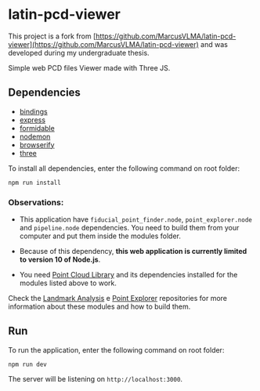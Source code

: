 # latin-pcd-viewer

This project is a fork from [https://github.com/MarcusVLMA/latin-pcd-viewer](https://github.com/MarcusVLMA/latin-pcd-viewer) and was developed during my undergraduate thesis.

Simple web PCD files Viewer made with Three JS.

## Dependencies

- [bindings](https://www.npmjs.com/package/bindings)
- [express](https://www.npmjs.com/package/express)
- [formidable](https://www.npmjs.com/package/formidable)
- [nodemon](https://www.npmjs.com/package/nodemon)
- [browserify](https://www.npmjs.com/package/browserify)
- [three](https://www.npmjs.com/package/three)

To install all dependencies, enter the following command on root folder:

```
npm run install
```

### Observations: 

- This application have `fiducial_point_finder.node`, `point_explorer.node` and `pipeline.node` dependencies. You need to build them from your computer and put them inside the modules folder.

- Because of this dependency, **this web application is currently limited to version 10 of Node.js**.

- You need [Point Cloud Library](https://pointclouds.org/) and its dependencies installed for the modules listed above to work.

Check the [Landmark Analysis](https://github.com/thalissonfelipe/landmarks-analysis) e [Point Explorer](https://github.com/thalissonfelipe/point-explorer) repositories for more information about these modules and how to build them.

## Run

To run the application, enter the following command on root folder:

```
npm run dev
```

The server will be listening on `http://localhost:3000`.

